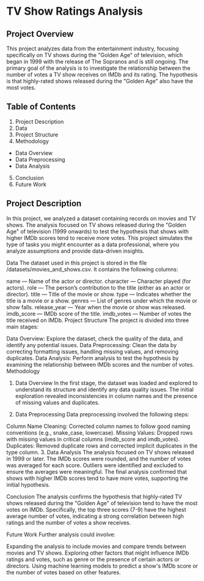 # TV Show Ratings Analysis
## Project Overview
This project analyzes data from the entertainment industry, focusing specifically on TV shows during the "Golden Age" of television, which began in 1999 with the release of The Sopranos and is still ongoing. The primary goal of the analysis is to investigate the relationship between the number of votes a TV show receives on IMDb and its rating. The hypothesis is that highly-rated shows released during the "Golden Age" also have the most votes.

## Table of Contents
1. Project Description
2. Data
3. Project Structure
4. Methodology
- Data Overview
- Data Preprocessing
- Data Analysis
5. Conclusion
6. Future Work

## Project Description
In this project, we analyzed a dataset containing records on movies and TV shows. The analysis focused on TV shows released during the "Golden Age" of television (1999 onwards) to test the hypothesis that shows with higher IMDb scores tend to receive more votes. This project simulates the type of tasks you might encounter as a data professional, where you analyze assumptions and provide data-driven insights.

Data
The dataset used in this project is stored in the file /datasets/movies_and_shows.csv. It contains the following columns:

name — Name of the actor or director.
character — Character played (for actors).
role — The person’s contribution to the title (either as an actor or director).
title — Title of the movie or show.
type — Indicates whether the title is a movie or a show.
genres — List of genres under which the movie or show falls.
release_year — Year when the movie or show was released.
imdb_score — IMDb score of the title.
imdb_votes — Number of votes the title received on IMDb.
Project Structure
The project is divided into three main stages:

Data Overview: Explore the dataset, check the quality of the data, and identify any potential issues.
Data Preprocessing: Clean the data by correcting formatting issues, handling missing values, and removing duplicates.
Data Analysis: Perform analysis to test the hypothesis by examining the relationship between IMDb scores and the number of votes.
Methodology
1. Data Overview
In the first stage, the dataset was loaded and explored to understand its structure and identify any data quality issues. The initial exploration revealed inconsistencies in column names and the presence of missing values and duplicates.

2. Data Preprocessing
Data preprocessing involved the following steps:

Column Name Cleaning: Corrected column names to follow good naming conventions (e.g., snake_case, lowercase).
Missing Values: Dropped rows with missing values in critical columns (imdb_score and imdb_votes).
Duplicates: Removed duplicate rows and corrected implicit duplicates in the type column.
3. Data Analysis
The analysis focused on TV shows released in 1999 or later. The IMDb scores were rounded, and the number of votes was averaged for each score. Outliers were identified and excluded to ensure the averages were meaningful. The final analysis confirmed that shows with higher IMDb scores tend to have more votes, supporting the initial hypothesis.

Conclusion
The analysis confirms the hypothesis that highly-rated TV shows released during the "Golden Age" of television tend to have the most votes on IMDb. Specifically, the top three scores (7-9) have the highest average number of votes, indicating a strong correlation between high ratings and the number of votes a show receives.

Future Work
Further analysis could involve:

Expanding the analysis to include movies and compare trends between movies and TV shows.
Exploring other factors that might influence IMDb ratings and votes, such as genre or the presence of certain actors or directors.
Using machine learning models to predict a show's IMDb score or the number of votes based on other features.
